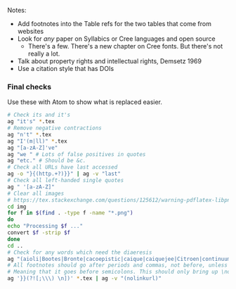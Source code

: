 Notes:

- Add footnotes into the Table refs for the two tables that come from websites
- Look for _any_ paper on Syllabics or Cree languages and open source
  - There's a few. There's a new chapter on Cree fonts. But there's not really a lot.
- Talk about property rights and intellectual rights, Demsetz 1969
- Use a citation style that has DOIs

### Final checks

Use these with Atom to show what is replaced easier.

```sh
# Check its and it's
ag "it's" *.tex
# Remove negative contractions
ag "n't" *.tex
ag "I'(m|ll)" *.tex
ag "[a-zA-Z]'ve"
ag "we " # Lots of false positives in quotes
ag "etc." # Should be &c.
# Check all URLs have last accessed
ag -o "}{(http.+?)}}" | ag -v "last"
# Check all left-handed single quotes
ag " '[a-zA-Z]"
# Clear all images
# https://tex.stackexchange.com/questions/125612/warning-pdflatex-libpng-warning-iccp-known-incorrect-srgb-profile
cd img
for f in $(find . -type f -name "*.png")
do
echo "Processing $f ..."
convert $f -strip $f
done
cd ..
# Check for any words which need the diaeresis
ag "(aioli|Bootes|Bronte|cacoepistic|caique|caiquejee|Citroen|continuum|cooccurr|cooccurrence|coop|cooped|cooperate|cooperation|cooperative|cooperator|coops|coopt|coopted|coopting|cooption|coordinate|coordinated|coordinateing|coordination|coordinator|coordinators|coossify|Creusa|dais|demosaicking|faience|faroelite|haliæetos|hyperoodon|intraatomic|langue d’oil|Laocoon|Moet|monoideism|mosaic|naif|naive|naiveté|Noel|noone|oocyte|oology|opium|palaeooceanography|paleooceanography|panzooty|preeminent|preeminently|preempt|preemption|preemptive|prooxidant|reelect|reelected|reelecting|reemergence|reenact|reenter|reentered|reentering|reestablish|reestablished|reestablishing|reexamine|reinvent|residuum|Thais|Zaire|Zoe|zoological|zoology)"
# All footnotes should go after periods and commas, not before, unless in a list
# Meaning that it goes before semicolons. This should only bring up \nolinkurl false positives, which are removed.
ag '}}(?![;\\\) \n])' *.tex | ag -v "(nolinkurl)"
```